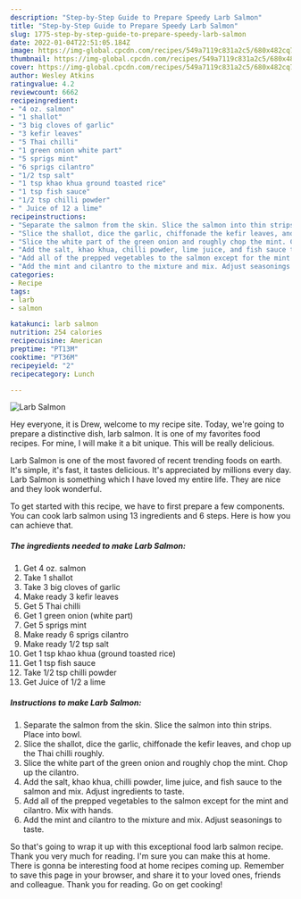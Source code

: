 ```yaml
---
description: "Step-by-Step Guide to Prepare Speedy Larb Salmon"
title: "Step-by-Step Guide to Prepare Speedy Larb Salmon"
slug: 1775-step-by-step-guide-to-prepare-speedy-larb-salmon
date: 2022-01-04T22:51:05.184Z
image: https://img-global.cpcdn.com/recipes/549a7119c831a2c5/680x482cq70/larb-salmon-recipe-main-photo.jpg
thumbnail: https://img-global.cpcdn.com/recipes/549a7119c831a2c5/680x482cq70/larb-salmon-recipe-main-photo.jpg
cover: https://img-global.cpcdn.com/recipes/549a7119c831a2c5/680x482cq70/larb-salmon-recipe-main-photo.jpg
author: Wesley Atkins
ratingvalue: 4.2
reviewcount: 6662
recipeingredient:
- "4 oz. salmon"
- "1 shallot"
- "3 big cloves of garlic"
- "3 kefir leaves"
- "5 Thai chilli"
- "1 green onion white part"
- "5 sprigs mint"
- "6 sprigs cilantro"
- "1/2 tsp salt"
- "1 tsp khao khua ground toasted rice"
- "1 tsp fish sauce"
- "1/2 tsp chilli powder"
- " Juice of 12 a lime"
recipeinstructions:
- "Separate the salmon from the skin. Slice the salmon into thin strips. Place into bowl."
- "Slice the shallot, dice the garlic, chiffonade the kefir leaves, and chop up the Thai chilli roughly."
- "Slice the white part of the green onion and roughly chop the mint. Chop up the cilantro."
- "Add the salt, khao khua, chilli powder, lime juice, and fish sauce to the salmon and mix. Adjust ingredients to taste."
- "Add all of the prepped vegetables to the salmon except for the mint and cilantro. Mix with hands."
- "Add the mint and cilantro to the mixture and mix. Adjust seasonings to taste."
categories:
- Recipe
tags:
- larb
- salmon

katakunci: larb salmon 
nutrition: 254 calories
recipecuisine: American
preptime: "PT13M"
cooktime: "PT36M"
recipeyield: "2"
recipecategory: Lunch

---
```



![Larb Salmon](https://img-global.cpcdn.com/recipes/549a7119c831a2c5/680x482cq70/larb-salmon-recipe-main-photo.jpg)

Hey everyone, it is Drew, welcome to my recipe site. Today, we're going to prepare a distinctive dish, larb salmon. It is one of my favorites food recipes. For mine, I will make it a bit unique. This will be really delicious.



Larb Salmon is one of the most favored of recent trending foods on earth. It's simple, it's fast, it tastes delicious. It's appreciated by millions every day. Larb Salmon is something which I have loved my entire life. They are nice and they look wonderful.


To get started with this recipe, we have to first prepare a few components. You can cook larb salmon using 13 ingredients and 6 steps. Here is how you can achieve that.

<!--inarticleads1-->

##### The ingredients needed to make Larb Salmon:

1. Get 4 oz. salmon
1. Take 1 shallot
1. Take 3 big cloves of garlic
1. Make ready 3 kefir leaves
1. Get 5 Thai chilli
1. Get 1 green onion (white part)
1. Get 5 sprigs mint
1. Make ready 6 sprigs cilantro
1. Make ready 1/2 tsp salt
1. Get 1 tsp khao khua (ground toasted rice)
1. Get 1 tsp fish sauce
1. Take 1/2 tsp chilli powder
1. Get  Juice of 1/2 a lime




<!--inarticleads2-->

##### Instructions to make Larb Salmon:

1. Separate the salmon from the skin. Slice the salmon into thin strips. Place into bowl.
1. Slice the shallot, dice the garlic, chiffonade the kefir leaves, and chop up the Thai chilli roughly.
1. Slice the white part of the green onion and roughly chop the mint. Chop up the cilantro.
1. Add the salt, khao khua, chilli powder, lime juice, and fish sauce to the salmon and mix. Adjust ingredients to taste.
1. Add all of the prepped vegetables to the salmon except for the mint and cilantro. Mix with hands.
1. Add the mint and cilantro to the mixture and mix. Adjust seasonings to taste.




So that's going to wrap it up with this exceptional food larb salmon recipe. Thank you very much for reading. I'm sure you can make this at home. There is gonna be interesting food at home recipes coming up. Remember to save this page in your browser, and share it to your loved ones, friends and colleague. Thank you for reading. Go on get cooking!
